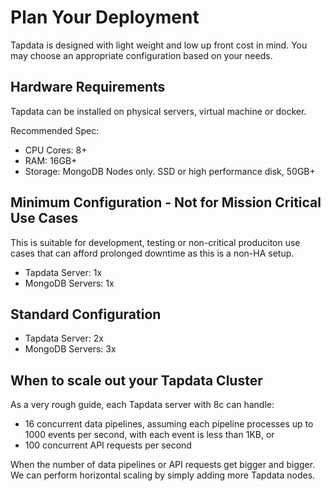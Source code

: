# Plan Your Deployment

Tapdata is designed with light weight and low up front cost in mind. You may choose an appropriate configuration based on your needs. 


## Hardware Requirements

Tapdata can be installed on physical servers, virtual machine or docker. 

Recommended Spec:

- CPU Cores: 8+
- RAM: 16GB+
- Storage: MongoDB Nodes only. SSD or high performance disk, 50GB+ 

 
## Minimum Configuration - Not for Mission Critical Use Cases

This is suitable for development, testing or non-critical produciton use cases that can afford prolonged downtime as this is a non-HA setup. 

- Tapdata Server:  1x
- MongoDB Servers: 1x



## Standard Configuration 

- Tapdata Server:  2x
- MongoDB Servers: 3x


## When to scale out your Tapdata Cluster

As a very rough guide, each Tapdata server with 8c can handle:

- 16 concurrent data pipelines, assuming each pipeline processes up to 1000 events per second, with each event is less than 1KB, or
- 100 concurrent API requests per second

When the number of data pipelines or API requests get bigger and bigger. We can perform horizontal scaling by simply adding more Tapdata nodes.  